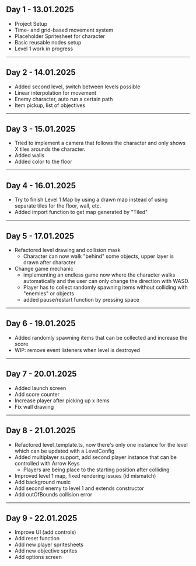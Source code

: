 ## Day 1 - 13.01.2025

- Project Setup
- Time- and grid-based movement system
- Placeholder Spritesheet for character
- Basic reusable nodes setup
- Level 1 work in progress

---

## Day 2 - 14.01.2025

- Added second level, switch between levels possible
- Linear interpolation for movement
- Enemy character, auto run a certain path
- Item pickup, list of objectives

---

## Day 3 - 15.01.2025

- Tried to implement a camera that follows the character and only shows X tiles arounds the character.
- Added walls
- Added color to the floor

---

## Day 4 - 16.01.2025

- Try to finish Level 1 Map by using a drawn map instead of using separate tiles for the floor, wall, etc.
- Added import function to get map generated by "Tiled"

--- 

## Day 5 - 17.01.2025

- Refactored level drawing and collision mask
    - Character can now walk "behind" some objects, upper layer is drawn after character
- Change game mechanic
    - implementing an endless game now where the character walks automatically and the user can only change the
      direction with WASD.
    - Player has to collect randomly spawning items without colliding with "enemies" or objects
    - added pause/restart function by pressing space

---

## Day 6 - 19.01.2025

- Added randomly spawning items that can be collected and increase the score
- WIP: remove event listeners when level is destroyed

---

## Day 7 - 20.01.2025

- Added launch screen
- Add score counter
- Increase player after picking up x items
- Fix wall drawing

--- 

## Day 8 - 21.01.2025

- Refactored level_template.ts, now there's only one instance for the level which can be updated with a LevelConfig
- Added multiplayer support, add second player instance that can be controlled with Arrow Keys
    - Players are being place to the starting position after colliding
- Improved level 1 map, fixed rendering issues (id mismatch)
- Add background music
- Add second enemy to level 1 and extends constructor
- Add outOfBounds collision error

--- 

## Day 9 - 22.01.2025

- Improve UI (add controls)
- Add reset function
- Add new player spritesheets
- Add new objective sprites
- Add options screen

